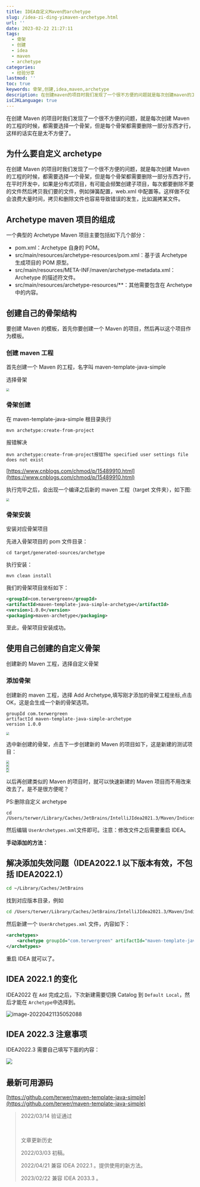 ```yaml
---
title: IDEA自定义Maven的archetype
slug: /idea-zi-ding-yimaven-archetype.html
url: ''
date: 2023-02-22 21:27:11
tags:
  - 骨架
  - 创建
  - idea
  - maven
  - archetype
categories:
  - 经验分享
lastmod: ''
toc: true
keywords: 骨架,创建,idea,maven,archetype
description: 在创建maven的项目时我们发现了一个很不方便的问题就是每次创建maven的工程的时候都需要选择一个骨架但是每个骨架都需要删除一部分东西才行这样的话实在是太不方便了。为什么要自定义archetype在创建maven的项目时我们发现了一个很不方便的问题就是每次创建maven的工程的时候都需要选择一个骨架但是每个骨架都需要删除一部分东西才行在平时开发中如果是分布式项目有可能会频繁创建子项目每次都要删除不要的文件然后拷贝我们要的文件例如弹簧配置webxml中配置等。这样做不仅会浪费大量时间拷贝和删除文件也容易导
isCJKLanguage: true
---
```

在创建 Maven 的项目时我们发现了一个很不方便的问题，就是每次创建 Maven 的工程的时候，都需要选择一个骨架，但是每个骨架都需要删除一部分东西才行，这样的话实在是太不方便了。

## 为什么要自定义 archetype

在创建 Maven 的项目时我们发现了一个很不方便的问题，就是每次创建 Maven 的工程的时候，都需要选择一个骨架，但是每个骨架都需要删除一部分东西才行，在平时开发中，如果是分布式项目，有可能会频繁创建子项目，每次都要删除不要的文件然后拷贝我们要的文件，例如弹簧配置，web.xml 中配置等。这样做不仅会浪费大量时间，拷贝和删除文件也容易导致错误的发生，比如漏拷某文件。

## Archetype maven 项目的组成

一个典型的 Archetype Maven 项目主要包括如下几个部分：

* pom.xml：Archetype 自身的 POM。
* src/main/resources/archetype-resources/pom.xml：基于该 Archetype 生成项目的 POM 原型。
* src/main/resources/META-INF/maven/archetype-metadata.xml：Archetype 的描述符文件。
* src/main/resources/archetype-resources/**：其他需要包含在 Archetype 中的内容。

## 创建自己的骨架结构

要创建 Maven 的模板，首先你要创建一个 Maven 的项目，然后再以这个项目作为模板。

### 创建 maven 工程

首先创建一个 Maven 的工程，名字叫 maven-template-java-simple

选择骨架

<div>
<img src="https://img1.terwer.space/20220314105651.jpeg" style="zoom:50%;" />
</div>

### 骨架创建

在 maven-template-java-simple 根目录执行

```
mvn archetype:create-from-project
```

报错解决

```
mvn archetype:create-from-project报错The specified user settings file does not exist
```

[https://www.cnblogs.com/chmod/p/15489910.html](https://www.cnblogs.com/chmod/p/15489910.html)

执行完毕之后，会出现一个编译之后新的 maven 工程（target 文件夹），如下图:

<div>
<img src="https://img1.terwer.space/20220314105712.jpeg" style="zoom:50%;" />
</div>

### 骨架安装

安装对应骨架项目

先进入骨架项目的 pom 文件目录：

```
cd target/generated-sources/archetype
```

执行安装：

```
mvn clean install
```

我们的骨架项目坐标如下：

```xml
<groupId>com.terwergreen</groupId>
<artifactId>maven-template-java-simple-archetype</artifactId>
<version>1.0.0</version>
<packaging>maven-archetype</packaging>
```

至此，骨架项目安装成功。

## 使用自己创建的自定义骨架

创建新的 Maven 工程，选择自定义骨架

### 添加骨架

创建新的 maven 工程，选择 Add Archetype,填写刚才添加的骨架工程坐标,点击 OK，这是会生成一个新的骨架选项。

```
groupId com.terwergreen
artifactId maven-template-java-simple-archetype
version 1.0.0
```

<div>
<img src="https://img1.terwer.space/20220314105749.jpeg" style="zoom:50%;" />
</div>

选中新创建的骨架，点击下一步创建新的 Maven 的项目如下，这是新建的测试项目：

<div>
<img src="https://img1.terwer.space/20220314105803.jpeg" style="zoom:50%;" />
</div>

<div>
<img src="https://img1.terwer.space/20220314105811.jpeg" style="zoom:50%;" />
</div>

<div>
<img src="https://img1.terwer.space/20220314105835.jpeg" style="zoom:50%;" />
</div>

<div>
<img src="https://img1.terwer.space/20220314105849.jpeg" style="zoom:50%;" />
</div>

以后再创建类似的 Maven 的项目时，就可以快速新建的 Maven 项目而不用改来改去了。是不是很方便呢？

PS:删除自定义 archetype

```
cd /Users/terwer/Library/Caches/JetBrains/IntelliJIdea2021.3/Maven/Indices
```

然后编辑 `UserArchetypes.xml`​ 文件即可。注意：修改文件之后需要重启 IDEA。

**手动添加的方法：**

## 解决添加失效问题（IDEA2022.1 以下版本有效，不包括 IDEA2022.1）

```bash
cd ~/Library/Caches/JetBrains
```

找到对应版本目录，例如

```bash
cd /Users/terwer/Library/Caches/JetBrains/IntelliJIdea2021.3/Maven/Indices
```

然后新建一个 `UserArchetypes.xml`​ 文件，内容如下：

```xml
<archetypes>
    <archetype groupId="com.terwergreen" artifactId="maven-template-java-simple-archetype" version="1.0.3" />
</archetypes>
```

重启 IDEA 就可以了。

## IDEA 2022.1 的变化

IDEA2022 在 `Add`​ 完成之后，下次新建需要切换 Catalog 到 `Default Local`​，然后才能在 `Archetype`​ 中选择到。

​![image-20220421135052088](https://img1.terwer.space/image-20220421135052088.png)​

## IDEA 2022.3 注意事项

IDEA2022.3 需要自己填写下面的内容：

​![](https://static.terwergreen.com/test/202302222136384.png)​

## 最新可用源码

[https://github.com/terwer/maven-template-java-simple](https://github.com/terwer/maven-template-java-simple)

> 2022/03/14 验证通过
>
> ‍
>
> 文章更新历史
>
> 2022/03/03 初稿。
>
> 2022/04/21 兼容 IDEA 2022.1 。提供使用的新方法。
>
> 2023/02/22 兼容 IDEA 2033.3 。